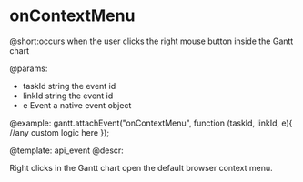 onContextMenu
=============
@short:occurs when the user clicks the right mouse button inside the Gantt chart
	

@params:
- taskId 	string		the event id
- linkId 	string		the event id
- e		Event		a native event object

@example:
gantt.attachEvent("onContextMenu", function (taskId, linkId, e){
    //any custom logic here
});

@template:	api_event
@descr:

Right clicks in the Gantt chart open the default browser context menu.
